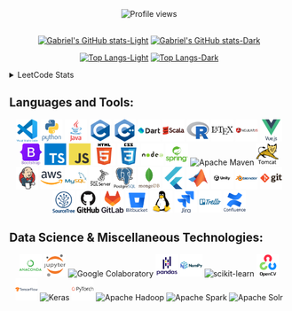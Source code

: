 <div align="center">
  
  <div>
    <img src="https://gpvc.arturio.dev/GabrielTeo" alt="Profile views"/>
  </div>
  
  <br>
  
  [![Gabriel's GitHub stats-Light](https://github-readme-stats.vercel.app/api?username=GabrielTeo&count_private=true&show_icons=true&theme=default&bg_color=00000000#gh-light-mode-only)](https://github.com/anuraghazra/github-readme-stats#gh-light-mode-only)
  [![Gabriel's GitHub stats-Dark](https://github-readme-stats.vercel.app/api?username=GabrielTeo&count_private=true&show_icons=true&theme=dark&bg_color=00000000#gh-dark-mode-only)](https://github.com/anuraghazra/github-readme-stats#gh-dark-mode-only)
  
  [![Top Langs-Light](https://github-readme-stats.vercel.app/api/top-langs/?username=GabrielTeo&langs_count=10&layout=compact&theme=default&bg_color=00000000#gh-light-mode-only)](https://github.com/anuraghazra/github-readme-stats#gh-light-mode-only)
  [![Top Langs-Dark](https://github-readme-stats.vercel.app/api/top-langs/?username=GabrielTeo&langs_count=10&layout=compact&theme=dark&bg_color=00000000#gh-dark-mode-only)](https://github.com/anuraghazra/github-readme-stats#gh-dark-mode-only)
  
  <details>
    <summary align="left">LeetCode Stats</summary>
    <br>
    <a href="https://github.com/KnlnKS/leetcode-stats">
      <picture>
        <source media="(prefers-color-scheme: dark)" srcset="https://leetcode-stats-six.vercel.app/?username=Retainee&theme=dark" width="400"/>
        <img alt="LeetCode Stat Card" src="https://leetcode-stats-six.vercel.app/?username=Retainee&theme=light" width="400"/>
      </picture>
    </a>
  </details>
  
</div>

## Languages and Tools:

<p align="center">
  <img src="https://raw.githubusercontent.com/devicons/devicon/master/icons/vscode/vscode-original-wordmark.svg" alt="Visual Studio Code" width="40"/>
  <img src="https://raw.githubusercontent.com/devicons/devicon/master/icons/python/python-original-wordmark.svg" alt="Python" width="40"/>
  <img src="https://raw.githubusercontent.com/devicons/devicon/master/icons/java/java-original-wordmark.svg" alt="Java" width="40"/>
  <img src="https://raw.githubusercontent.com/devicons/devicon/master/icons/c/c-original.svg" alt="C" width="40"/>
  <img src="https://raw.githubusercontent.com/devicons/devicon/master/icons/cplusplus/cplusplus-original.svg" alt="C++" width="40"/>
  <img src="https://raw.githubusercontent.com/devicons/devicon/master/icons/dart/dart-original-wordmark.svg" alt="Dart" width="40"/>
  <img src="https://raw.githubusercontent.com/devicons/devicon/master/icons/scala/scala-original-wordmark.svg" alt="Scala" width="40"/>
  <img src="https://raw.githubusercontent.com/devicons/devicon/master/icons/r/r-original.svg" alt="R" width="40"/>
  <img src="https://raw.githubusercontent.com/devicons/devicon/master/icons/latex/latex-original.svg" alt="LaTeX" width="40"/>
  <img src="https://raw.githubusercontent.com/devicons/devicon/master/icons/angularjs/angularjs-original-wordmark.svg" alt="AngularJS" width="40"/>
  <img src="https://raw.githubusercontent.com/devicons/devicon/master/icons/vuejs/vuejs-original-wordmark.svg" alt="VueJS" width="40"/>
  <img src="https://raw.githubusercontent.com/devicons/devicon/master/icons/bootstrap/bootstrap-original-wordmark.svg" alt="Bootstrap" width="40"/>
  <img src="https://raw.githubusercontent.com/devicons/devicon/master/icons/typescript/typescript-original.svg" alt="TypeScript" width="40"/>
  <img src="https://raw.githubusercontent.com/devicons/devicon/master/icons/javascript/javascript-original.svg" alt="JavaScript" width="40"/>
  <img src="https://raw.githubusercontent.com/devicons/devicon/master/icons/html5/html5-original-wordmark.svg" alt="HTML5" width="40"/>
  <img src="https://raw.githubusercontent.com/devicons/devicon/master/icons/css3/css3-original-wordmark.svg" alt="CSS3" width="40"/>
  <img src="https://raw.githubusercontent.com/devicons/devicon/master/icons/nodejs/nodejs-original-wordmark.svg" alt="NodeJS" width="40"/>
  <img src="https://raw.githubusercontent.com/devicons/devicon/master/icons/spring/spring-original-wordmark.svg" alt="Spring" width="40"/>
  <img src="https://upload.wikimedia.org/wikipedia/commons/5/52/Apache_Maven_logo.svg" alt="Apache Maven" width="40"/>
  <img src="https://raw.githubusercontent.com/devicons/devicon/master/icons/tomcat/tomcat-original-wordmark.svg" alt="Apache Tomcat" width="40"/>
  <img src="https://raw.githubusercontent.com/devicons/devicon/master/icons/jenkins/jenkins-original.svg" alt="Jenkins" width="40"/>
  <img src="https://raw.githubusercontent.com/devicons/devicon/master/icons/amazonwebservices/amazonwebservices-original-wordmark.svg" alt="Amazon Web Services" width="40"/>
  <img src="https://raw.githubusercontent.com/devicons/devicon/master/icons/mysql/mysql-original-wordmark.svg" alt="MySQL" width="40"/>
  <img src="https://raw.githubusercontent.com/devicons/devicon/master/icons/microsoftsqlserver/microsoftsqlserver-plain-wordmark.svg" alt="Microsoft SQL Server" width="40"/>
  <img src="https://raw.githubusercontent.com/devicons/devicon/master/icons/postgresql/postgresql-original-wordmark.svg" alt="PostgreSQL" width="40"/>
  <img src="https://raw.githubusercontent.com/devicons/devicon/master/icons/mongodb/mongodb-original-wordmark.svg" alt="MongoDB" width="40"/>
  <img src="https://raw.githubusercontent.com/devicons/devicon/master/icons/flutter/flutter-original.svg" alt="Flutter" width="40"/>
  <img src="https://raw.githubusercontent.com/devicons/devicon/master/icons/matlab/matlab-original.svg" alt="MATLAB" width="40"/>
  <img src="https://raw.githubusercontent.com/devicons/devicon/master/icons/unity/unity-original-wordmark.svg" alt="Unity" width="40"/>
  <img src="https://raw.githubusercontent.com/devicons/devicon/master/icons/blender/blender-original-wordmark.svg" alt="Blender" width="40"/>
  <img src="https://raw.githubusercontent.com/devicons/devicon/master/icons/git/git-original-wordmark.svg" alt="Git" width="40"/>
  <img src="https://raw.githubusercontent.com/devicons/devicon/master/icons/sourcetree/sourcetree-original-wordmark.svg" alt="Sourcetree" width="40"/>
  <img src="https://raw.githubusercontent.com/devicons/devicon/master/icons/github/github-original-wordmark.svg" alt="GitHub" width="40"/>
  <img src="https://raw.githubusercontent.com/devicons/devicon/master/icons/gitlab/gitlab-original-wordmark.svg" alt="GitLab" width="40"/>
  <img src="https://raw.githubusercontent.com/devicons/devicon/master/icons/bitbucket/bitbucket-original-wordmark.svg" alt="Bitbucket" width="40"/>
  <img src="https://raw.githubusercontent.com/devicons/devicon/master/icons/linux/linux-original.svg" alt="Linux" width="40"/>
  <img src="https://raw.githubusercontent.com/devicons/devicon/master/icons/jira/jira-original-wordmark.svg" alt="Jira" width="40"/>
  <img src="https://raw.githubusercontent.com/devicons/devicon/master/icons/trello/trello-plain-wordmark.svg" alt="Trello" width="40"/>
  <img src="https://raw.githubusercontent.com/devicons/devicon/master/icons/confluence/confluence-original-wordmark.svg" alt="Confluence" width="40"/>

## Data Science & Miscellaneous Technologies:

<p align="center">
  <img src="https://raw.githubusercontent.com/devicons/devicon/master/icons/anaconda/anaconda-original-wordmark.svg" alt="Anaconda" width="40"/>
  <img src="https://raw.githubusercontent.com/devicons/devicon/master/icons/jupyter/jupyter-original-wordmark.svg" alt="Jupyter" width="40"/>
  <img src="https://upload.wikimedia.org/wikipedia/commons/d/d0/Google_Colaboratory_SVG_Logo.svg" alt="Google Colaboratory" width="40"/>
  <img src="https://raw.githubusercontent.com/devicons/devicon/master/icons/pandas/pandas-original-wordmark.svg" alt="pandas" width="40"/>
  <img src="https://raw.githubusercontent.com/devicons/devicon/master/icons/numpy/numpy-original-wordmark.svg" alt="NumPy" width="40"/>
  <img src="https://upload.wikimedia.org/wikipedia/commons/0/05/Scikit_learn_logo_small.svg" alt="scikit-learn" width="40"/>
  <img src="https://raw.githubusercontent.com/devicons/devicon/master/icons/opencv/opencv-original-wordmark.svg" alt="OpenCV" width="40"/>
  <img src="https://raw.githubusercontent.com/devicons/devicon/master/icons/tensorflow/tensorflow-original-wordmark.svg" alt="TensorFlow" width="40"/>
  <img src="https://upload.wikimedia.org/wikipedia/commons/a/ae/Keras_logo.svg" alt="Keras" width="40"/>
  <img src="https://raw.githubusercontent.com/devicons/devicon/master/icons/pytorch/pytorch-original-wordmark.svg" alt="PyTorch" width="40"/>
  <img src="https://upload.wikimedia.org/wikipedia/commons/0/0e/Hadoop_logo.svg" alt="Apache Hadoop" width="40"/>
  <img src="https://upload.wikimedia.org/wikipedia/commons/f/f3/Apache_Spark_logo.svg" alt="Apache Spark" width="40"/>
  <img src="https://upload.wikimedia.org/wikipedia/commons/c/cd/Apache_Solr_logo.svg" alt="Apache Solr" width="40"/>
